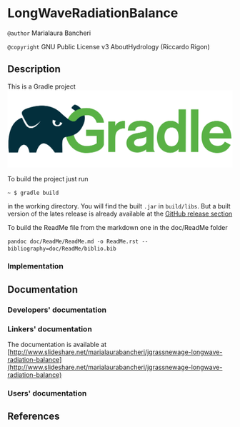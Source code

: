 # LongWaveRadiationBalance

`@author` Marialaura Bancheri

`@copyright` GNU Public License v3 AboutHydrology (Riccardo Rigon)

## Description

This is a Gradle project ![Gradle logo](doc/ReadMe/gradle.png)

To build the project just run

    ~ $ gradle build

in the working directory. You will find the built `.jar` in `build/libs`. But a
built version of the lates release is already available at the [GitHub release
section](https://github.com/geoframecomponents/LongWaveRadiationBalance/releases)

To build the ReadMe file from the markdown one in the doc/ReadMe folder

    pandoc doc/ReadMe/ReadMe.md -o ReadMe.rst --bibliography=doc/ReadMe/biblio.bib

### Implementation

## Documentation

### Developers' documentation

### Linkers' documentation

The documentation is available at [http://www.slideshare.net/marialaurabancheri/jgrassnewage-longwave-radiation-balance](http://www.slideshare.net/marialaurabancheri/jgrassnewage-longwave-radiation-balance)

### Users' documentation

## References
